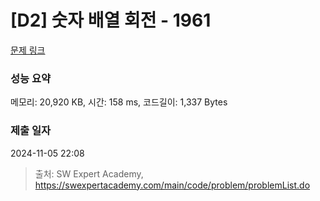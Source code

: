 # [D2] 숫자 배열 회전 - 1961 

[문제 링크](https://swexpertacademy.com/main/code/problem/problemDetail.do?contestProbId=AV5Pq-OKAVYDFAUq) 

### 성능 요약

메모리: 20,920 KB, 시간: 158 ms, 코드길이: 1,337 Bytes

### 제출 일자

2024-11-05 22:08



> 출처: SW Expert Academy, https://swexpertacademy.com/main/code/problem/problemList.do
